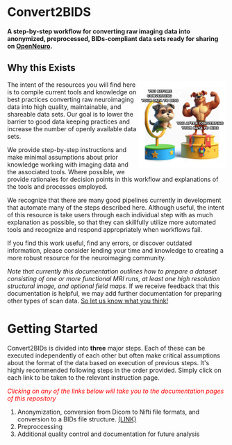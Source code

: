 <h1> Convert2BIDS </h1>

**A step-by-step workflow for converting raw imaging data into anonymized, preprocessed, BIDs-compliant data sets ready for sharing on [OpenNeuro](https://openneuro.org/).**

## Why this Exists

<kbd> <img align="right" width="40%" src="./assets/images/landing/benefit-of-using-BIDS.png"> </kbd>

The intent of the resources you will find here is to compile current tools and knowledge on best practices converting raw neuroimaging data into high quality, maintainable, and shareable data sets. Our goal is to lower the barrier to good data keeping practices and increase the number of openly available data sets.

We provide step-by-step instructions and make minimal assumptions about prior knowledge working with imaging data and the associated tools. Where possible, we provide rationales for decision points in this workflow and explanations of the tools and processes employed.

We recognize that there are many good pipelines currently in development that automate many of the steps described here. Although useful, the intent of this resource is take users through each individual step with as much explanation as possible, so that they can skillfully utilize more automated tools and recognize and respond appropriately when workflows fail.

If you find this work useful, find any errors, or discover outdated information, please consider lending your time and knowledge to creating a more robust resource for the neuroimaging community.

*Note that currently this documentation outlines how to prepare a dataset consisting of one or more functional MRI runs, at least one high resolution structural image, and optional field maps.* If we receive feedback that this documentation is helpful, we may add further documentation for preparing other types of scan data. [So let us know what you think!](../../discussions)

# Getting Started
Convert2BIDs is divided into **three** major steps. Each of these can be executed independently of each other but often make critical assumptions about the format of the data based on execution of previous steps. It's highly recommended following steps in the order provided. Simply click on each link to be taken to the relevant instruction page.

<p style="color: red"><i>Clicking on any of the links below will take you to the documentation pages of this repository</i></p>

1. Anonymization, conversion from Dicom to Nifti file formats, and conversion to a BIDs file structure. [(LINK)](/docs/BIDS/)
2. Preproccessing
3. Additional quality control and documentation for future analysis
